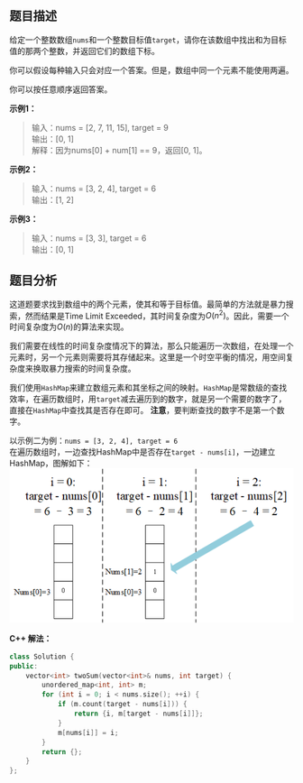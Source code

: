 ## 题目描述
给定一个整数数组`nums`和一个整数目标值`target`，请你在该数组中找出和为目标值的那两个整数，并返回它们的数组下标。

你可以假设每种输入只会对应一个答案。但是，数组中同一个元素不能使用两遍。

你可以按任意顺序返回答案。

__示例1：__
> 输入：nums = [2, 7, 11, 15], target = 9  
> 输出：[0, 1]  
> 解释：因为nums[0] + num[1] == 9，返回[0, 1]。

__示例2：__
> 输入：nums = [3, 2, 4], target = 6  
> 输出：[1, 2]

__示例3：__
> 输入：nums = [3, 3], target = 6  
> 输出：[0, 1] 

## 题目分析
这道题要求找到数组中的两个元素，使其和等于目标值。最简单的方法就是暴力搜索，然而结果是Time Limit Exceeded，其时间复杂度为$O(n^2)$。因此，需要一个时间复杂度为$O(n)$的算法来实现。

我们需要在线性的时间复杂度情况下的算法，那么只能遍历一次数组，在处理一个元素时，另一个元素则需要将其存储起来。这里是一个时空平衡的情况，用空间复杂度来换取暴力搜索的时间复杂度。

我们使用`HashMap`来建立数组元素和其坐标之间的映射。`HashMap`是常数级的查找效率，在遍历数组时，用`target`减去遍历到的数字，就是另一个需要的数字了，直接在`HashMap`中查找其是否存在即可。
__注意__，要判断查找的数字不是第一个数字。

以示例二为例：`nums = [3, 2, 4], target = 6`  
在遍历数组时，一边查找HashMap中是否存在`target - nums[i]`，一边建立HashMap，图解如下：  
![alt 图标](https://github.com/Zhao-BJ/LeetCodeGraphical/blob/main/%E7%AC%AC11%E7%AB%A0%20%E6%95%A3%E5%88%97%E8%A1%A8/sourcefile/T1TwoSum.png)

__C++ 解法：__
```C++  
class Solution {
public:
    vector<int> twoSum(vector<int>& nums, int target) {
        unordered_map<int, int> m;
        for (int i = 0; i < nums.size(); ++i) {
            if (m.count(target - nums[i])) {
                return {i, m[target - nums[i]]};
            }
            m[nums[i]] = i;
        }
        return {};
    }
};  
```